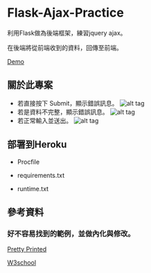 # Flask-Ajax-Practice
利用Flask做為後端框架，練習jquery ajax。

在後端將從前端收到的資料，回傳至前端。

[Demo](https://flask-00.herokuapp.com/)

## 關於此專案
* 若直接按下 Submit，顯示錯誤訊息。
![alt tag](https://i.imgur.com/5W094DF.png)
* 若是資料不完整，顯示錯誤訊息。
![alt tag](https://i.imgur.com/EYj8K42.png)
* 若正常輸入並送出。
![alt tag](https://i.imgur.com/9OOapf9.png)

## 部署到Heroku
* Procfile

* requirements.txt

* runtime.txt

## 參考資料
### 好不容易找到的範例，並做內化與修改。

[Pretty Printed](https://github.com/PrettyPrinted/AJAX_Forms_jQuery_Flask)

[W3school](http://www.w3school.com.cn/jquery/jquery_ref_events.asp)